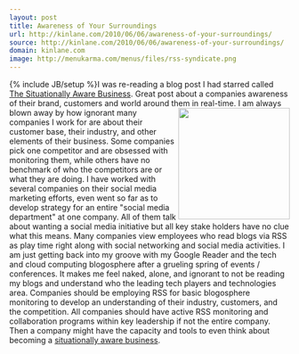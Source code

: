 ```yaml
---
layout: post
title: Awareness of Your Surroundings
url: http://kinlane.com/2010/06/06/awareness-of-your-surroundings/
source: http://kinlane.com/2010/06/06/awareness-of-your-surroundings/
domain: kinlane.com
image: http://menukarma.com/menus/files/rss-syndicate.png
---
```

{% include JB/setup %}I was re-reading a blog post I had starred called <a href="http://www.steverubel.com/the-situationally-aware-business?utm_source=feedburner&amp;utm_medium=feed&amp;utm_campaign=Feed%3A+steverubel+%28The+Steve+Rubel+Stream%29&amp;utm_content=Google+Reader">The Situationally Aware Business</a>. Great post about a companies awareness of their brand, customers and world around them in real-time.<img class="c1" title="RSS" src="http://menukarma.com/menus/files/rss-syndicate.png" alt="" width="200" align="right" /> I am always blown away by how ignorant many companies I work for are about their customer base, their industry, and other elements of their business. Some companies pick one competitor and are obsessed with monitoring them, while others have no benchmark of who the competitors are or what they are doing. I have worked with several companies on their social media marketing efforts, even went so far as to develop strategy for an entire "social media department" at one company. All of them talk about wanting a social media initiative but all key stake holders have no clue what this means. Many companies view employees who read blogs via RSS as play time right along with social networking and social media activities. I am just getting back into my groove with my Google Reader and the tech and cloud computing blogosphere after a grueling spring of events / conferences. It makes me feel naked, alone, and ignorant to not be reading my blogs and understand who the leading tech players and technologies area. Companies should be employing RSS for basic blogosphere monitoring to develop an understanding of their industry, customers, and the competition. All companies should have active RSS monitoring and collaboration programs within key leadership if not the entire company. Then a company might have the capacity and tools to even think about becoming a <a href="http://www.steverubel.com/the-situationally-aware-business?utm_source=feedburner&amp;utm_medium=feed&amp;utm_campaign=Feed%3A+steverubel+%28The+Steve+Rubel+Stream%29&amp;utm_content=Google+Reader">situationally aware business</a>.